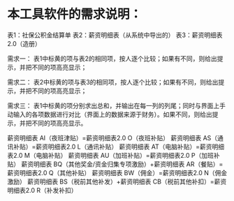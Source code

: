 # 本工具软件的需求说明：
表1：社保公积金结算单
表2：薪资明细表（从系统中导出的）
表3：薪资明细表2.0（造册）

需求一：
表1中标黄的项与表2的相同项，按人逐个比较；如果有不同，则给出提示，并把不同的项高亮显示；

需求二：
表2中标黄的项与表3的相同项，按人逐个比较；如果有不同，则给出提示，并把不同的项高亮显示；

需求三：
表1中标黄的项分别求出总和，并输出在每一列的列尾；同时与界面上手动输入的各项数据进行对比（界面上的数据来源于财务）。如果不同，则给出提示，并把不同的项高亮显示。


薪资明细表 AI（夜班津贴）=薪资明细表2.0 O（夜班补贴）
薪资明细表 AS（通讯补贴）=薪资明细表2.0 L（通讯补贴）
薪资明细表 AT（电脑补贴）=薪资明细表2.0 M（电脑补贴）
薪资明细表 AU（加班补贴）=薪资明细表2.0 P（加班补贴）
薪资明细表 BQ（其他奖金/资金归集专项激励）+薪资明细表 AR（餐贴）=薪资明细表2.0 Q（其他补贴）
薪资明细表 BW（佣金）=薪资明细表2.0 N（佣金激励）
薪资明细表 BS（税前其他补发）+薪资明细表 CB（税前其他补扣）=薪资明细表2.0 R（补发补扣）

